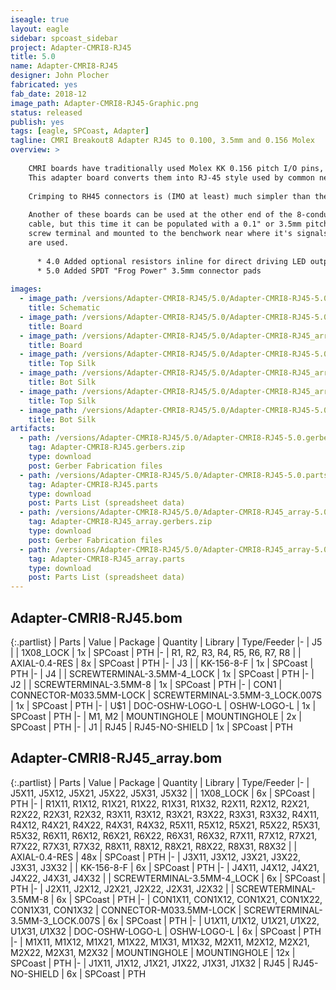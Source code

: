 ```yaml
---
iseagle: true
layout: eagle
sidebar: spcoast_sidebar
project: Adapter-CMRI8-RJ45
title: 5.0
name: Adapter-CMRI8-RJ45
designer: John Plocher
fabricated: yes
fab_date: 2018-12
image_path: Adapter-CMRI8-RJ45-Graphic.png
status: released
publish: yes
tags: [eagle, SPCoast, Adapter]
tagline: CMRI Breakout8 Adapter RJ45 to 0.100, 3.5mm and 0.156 Molex
overview: >
    
    CMRI boards have traditionally used Molex KK 0.156 pitch I/O pins, which required crimping matching connectors onto layout wiring.
    This adapter board converts them into RJ-45 style used by common network cables.
    
    Crimping to RH45 connectors is (IMO at least) much simpler than the alternative.
    
    Another of these boards can be used at the other end of the 8-conductor
    cable, but this time it can be populated with a 0.1" or 3.5mm pitch
    screw terminal and mounted to the benchwork near where it's signals
    are used.
    
      * 4.0 Added optional resistors inline for direct driving LED outputs with a default (cuttable) link for use as inputs...
      * 5.0 Added SPDT "Frog Power" 3.5mm connector pads
    
images:
  - image_path: /versions/Adapter-CMRI8-RJ45/5.0/Adapter-CMRI8-RJ45-5.0.sch.png
    title: Schematic
  - image_path: /versions/Adapter-CMRI8-RJ45/5.0/Adapter-CMRI8-RJ45-5.0.brd.png
    title: Board
  - image_path: /versions/Adapter-CMRI8-RJ45/5.0/Adapter-CMRI8-RJ45_array-5.0.brd.png
    title: Board
  - image_path: /versions/Adapter-CMRI8-RJ45/5.0/Adapter-CMRI8-RJ45-5.0.top.brd.png
    title: Top Silk
  - image_path: /versions/Adapter-CMRI8-RJ45/5.0/Adapter-CMRI8-RJ45_array-5.0.bot.brd.png
    title: Bot Silk
  - image_path: /versions/Adapter-CMRI8-RJ45/5.0/Adapter-CMRI8-RJ45_array-5.0.top.brd.png
    title: Top Silk
  - image_path: /versions/Adapter-CMRI8-RJ45/5.0/Adapter-CMRI8-RJ45-5.0.bot.brd.png
    title: Bot Silk
artifacts:
  - path: /versions/Adapter-CMRI8-RJ45/5.0/Adapter-CMRI8-RJ45-5.0.gerbers.zip
    tag: Adapter-CMRI8-RJ45.gerbers.zip
    type: download
    post: Gerber Fabrication files
  - path: /versions/Adapter-CMRI8-RJ45/5.0/Adapter-CMRI8-RJ45-5.0.parts.csv
    tag: Adapter-CMRI8-RJ45.parts
    type: download
    post: Parts List (spreadsheet data)
  - path: /versions/Adapter-CMRI8-RJ45/5.0/Adapter-CMRI8-RJ45_array-5.0.gerbers.zip
    tag: Adapter-CMRI8-RJ45_array.gerbers.zip
    type: download
    post: Gerber Fabrication files
  - path: /versions/Adapter-CMRI8-RJ45/5.0/Adapter-CMRI8-RJ45_array-5.0.parts.csv
    tag: Adapter-CMRI8-RJ45_array.parts
    type: download
    post: Parts List (spreadsheet data)
---
```


## Adapter-CMRI8-RJ45.bom

{:.partlist}
| Parts | Value | Package | Quantity | Library | Type/Feeder
|-
| J5 |  | 1X08_LOCK | 1x | SPCoast | PTH
|-
| R1, R2, R3, R4, R5, R6, R7, R8 |  | AXIAL-0.4-RES | 8x | SPCoast | PTH
|-
| J3 |  | KK-156-8-F | 1x | SPCoast | PTH
|-
| J4 |  | SCREWTERMINAL-3.5MM-4_LOCK | 1x | SPCoast | PTH
|-
| J2 |  | SCREWTERMINAL-3.5MM-8 | 1x | SPCoast | PTH
|-
| CON1 | CONNECTOR-M033.5MM-LOCK | SCREWTERMINAL-3.5MM-3_LOCK.007S | 1x | SPCoast | PTH
|-
| U$1 | DOC-OSHW-LOGO-L | OSHW-LOGO-L | 1x | SPCoast | PTH
|-
| M1, M2 | MOUNTINGHOLE | MOUNTINGHOLE | 2x | SPCoast | PTH
|-
| J1 | RJ45 | RJ45-NO-SHIELD | 1x | SPCoast | PTH

## Adapter-CMRI8-RJ45_array.bom

{:.partlist}
| Parts | Value | Package | Quantity | Library | Type/Feeder
|-
| J5X11, J5X12, J5X21, J5X22, J5X31, J5X32 |  | 1X08_LOCK | 6x | SPCoast | PTH
|-
| R1X11, R1X12, R1X21, R1X22, R1X31, R1X32, R2X11, R2X12, R2X21, R2X22, R2X31, R2X32, R3X11, R3X12, R3X21, R3X22, R3X31, R3X32, R4X11, R4X12, R4X21, R4X22, R4X31, R4X32, R5X11, R5X12, R5X21, R5X22, R5X31, R5X32, R6X11, R6X12, R6X21, R6X22, R6X31, R6X32, R7X11, R7X12, R7X21, R7X22, R7X31, R7X32, R8X11, R8X12, R8X21, R8X22, R8X31, R8X32 |  | AXIAL-0.4-RES | 48x | SPCoast | PTH
|-
| J3X11, J3X12, J3X21, J3X22, J3X31, J3X32 |  | KK-156-8-F | 6x | SPCoast | PTH
|-
| J4X11, J4X12, J4X21, J4X22, J4X31, J4X32 |  | SCREWTERMINAL-3.5MM-4_LOCK | 6x | SPCoast | PTH
|-
| J2X11, J2X12, J2X21, J2X22, J2X31, J2X32 |  | SCREWTERMINAL-3.5MM-8 | 6x | SPCoast | PTH
|-
| CON1X11, CON1X12, CON1X21, CON1X22, CON1X31, CON1X32 | CONNECTOR-M033.5MM-LOCK | SCREWTERMINAL-3.5MM-3_LOCK.007S | 6x | SPCoast | PTH
|-
| U$1X11, U$1X12, U$1X21, U$1X22, U$1X31, U$1X32 | DOC-OSHW-LOGO-L | OSHW-LOGO-L | 6x | SPCoast | PTH
|-
| M1X11, M1X12, M1X21, M1X22, M1X31, M1X32, M2X11, M2X12, M2X21, M2X22, M2X31, M2X32 | MOUNTINGHOLE | MOUNTINGHOLE | 12x | SPCoast | PTH
|-
| J1X11, J1X12, J1X21, J1X22, J1X31, J1X32 | RJ45 | RJ45-NO-SHIELD | 6x | SPCoast | PTH
